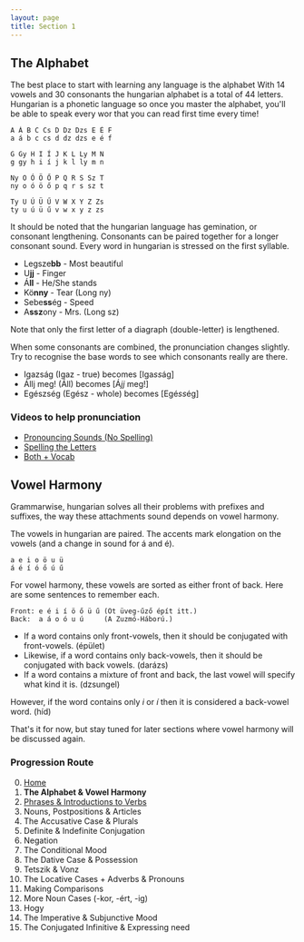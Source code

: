 ```yaml
---
layout: page
title: Section 1
---
```


## The Alphabet

The best place to start with learning any language is the alphabet With 14 vowels and 30 consonants
the hungarian alphabet is a total of 44 letters. Hungarian is a phonetic language so once you master the alphabet, you'll be able to speak
every wor that you can read first time every time!

```
A Á B C Cs D Dz Dzs E É F
a á b c cs d dz dzs e é f

G Gy H I Í J K L Ly M N
g gy h i í j k l ly m n

Ny O Ó Ö Ő P Q R S Sz T 
ny o ó ö ő p q r s sz t  

Ty U Ú Ü Ű V W X Y Z Zs
ty u ú ü ű v w x y z zs
```

It should be noted that the hungarian language has gemination, or consonant lengthening.
Consonants can be paired together for a longer consonant sound. Every word in hungarian is stressed on the first syllable.

* Legsze**bb** - Most beautiful
* U**jj** - Finger
* Á**ll**  - He/She stands
* Kö**nny** - Tear (Long ny)
* Sebe**ss**ég - Speed
* A**ssz**ony - Mrs. (Long sz)

Note that only the first letter of a diagraph (double-letter) is lengthened.

When some consonants are combined, the pronunciation changes slightly. Try to recognise the base words to see which consonants really are there.

* Igazság (Igaz - true) becomes [Iga*ss*ág]
* Állj meg! (Áll) becomes [Á*jj* meg!]
* Egészség (Egész - whole) becomes [Egé*ss*ég] 

### Videos to help pronunciation

* [Pronouncing Sounds (No Spelling)](https://www.youtube.com/watch?v=tjSQ3E1zSxo)
* [Spelling the Letters](https://www.youtube.com/watch?v=Wll1C4_JVCo)
* [Both + Vocab](https://www.youtube.com/watch?v=UusKeY47FPc)

## Vowel Harmony

Grammarwise, hungarian solves all their problems with prefixes and suffixes, the way these attachments sound depends on vowel harmony. 

The vowels in hungarian are paired. The accents mark elongation on the vowels (and a change in sound for á and é).
```
a e i o ö u ü
á é í ó ő ú ű
```

For vowel harmony, these vowels are sorted as either front of back. Here are some sentences to remember each.

```
Front: e é i í ö ő ü ű (Öt üveg-űző épít itt.)
Back:  a á o ó u ú     (A Zuzmó-Háború.)
```

* If a word contains only front-vowels, then it should be conjugated with front-vowels. (épület)
* Likewise, if a word contains only back-vowels, then it should be conjugated with back vowels. (darázs)
* If a word contains a mixture of front and back, the last vowel will specify what kind it is. (dzsungel)

However, if the word contains only *i* or *í* then it is considered a back-vowel word. (híd)

That's it for now, but stay tuned for later sections where vowel harmony will be discussed again.

### Progression Route

0. [Home](README.md)
1. **The Alphabet & Vowel Harmony**
2. [Phrases & Introductions to Verbs](Section2.md)
3. Nouns, Postpositions & Articles
4. The Accusative Case & Plurals
5. Definite & Indefinite Conjugation
6. Negation
7. The Conditional Mood
8. The Dative Case & Possession
9. Tetszik & Vonz
10. The Locative Cases + Adverbs & Pronouns
11. Making Comparisons
12. More Noun Cases (-kor, -ért, -ig)
13. Hogy
14. The Imperative & Subjunctive Mood
15. The Conjugated Infinitive & Expressing need
